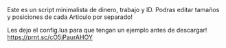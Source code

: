 Este es un script minimalista de dinero, trabajo y ID.
Podras editar tamaños y posiciones de cada Articulo por separado!




Les dejo el config.lua para que tengan un ejemplo antes de descargar!
https://prnt.sc/cO5jPaurAHOY
